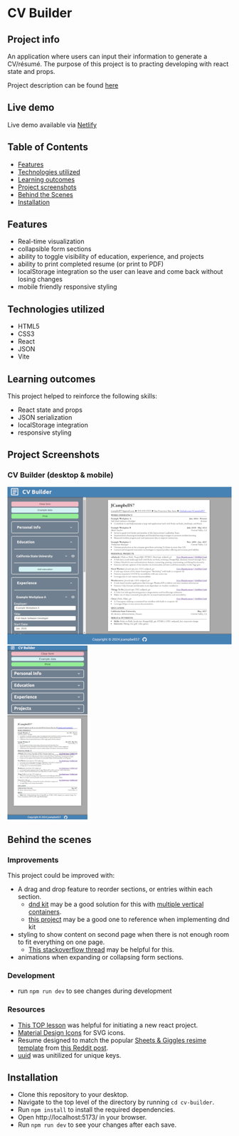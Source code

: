 # CV Builder

## Project info

An application where users can input their information to generate a CV/résumé. The purpose of this project is to practing developing with react state and props.

Project description can be found [here](https://www.theodinproject.com/lessons/react-new-cv-application#project-solution)


## Live demo

Live demo available via [Netlify](https://fascinating-pegasus-6a0514.netlify.app/)


## Table of Contents

* [Features](#features)
* [Technologies utilized](#technologies-utilized)
* [Learning outcomes](#learning-outcomes)
* [Project screenshots](#project-screenshots)
* [Behind the Scenes](#behind-the-scenes)
* [Installation](#installation)


## Features

- Real-time visualization
- collapsible form sections
- ability to toggle visibility of education, experience, and projects
- ability to print completed resume (or print to PDF)
- localStorage integration so the user can leave and come back without losing changes
- mobile friendly responsive styling


## Technologies utilized

- HTML5
- CSS3
- React
- JSON
- Vite


## Learning outcomes

This project helped to reinforce the following skills:

- React state and props
- JSON serialization
- localStorage integration
- responsive styling


## Project Screenshots

### CV Builder (desktop & mobile)

![CV Builder (desktop)](src/assets/cv-builder-600w.png)
![CV Builder (mobile)](src/assets/cv-builder-mobile-180w.png)
<br>

## Behind the scenes

### Improvements

This project could be improved with:

- A drag and drop feature to reorder sections, or entries within each section.
  - [dnd kit](https://dndkit.com/) may be a good solution for this with [multiple vertical containers](https://master--5fc05e08a4a65d0021ae0bf2.chromatic.com/?path=/story/presets-sortable-multiple-containers--vertical).
  - [this project](https://github.com/eldarlrd/cv-maker) may be a good one to reference when implementing dnd kit
- styling to show content on second page when there is not enough room to fit everything on one page.
  - [This stackoverflow thread](https://stackoverflow.com/questions/34774962/on-overflow-create-a-new-div-and-transfer-overflow-text-to-the-new-div) may be helpful for this.
- animations when expanding or collapsing form sections.

### Development

- run `npm run dev` to see changes during development

### Resources

- [This TOP lesson](https://www.theodinproject.com/lessons/react-new-setting-up-a-react-environment) was helpful for initiating a new react project.
- [Material Design Icons](https://pictogrammers.com/library/mdi/) for SVG icons.
- Resume designed to match the popular [Sheets & Giggles resime template](https://sheetsresume.com/resume-template/) from [this Reddit post](https://www.reddit.com/r/jobs/comments/7y8k6p/im_an_exrecruiter_for_some_of_the_top_companies/).
- [uuid](https://www.npmjs.com/package/uuid) was unitilized for unique keys.


## Installation

- Clone this repository to your desktop.
- Navigate to the top level of the directory by running `cd cv-builder`.
- Run `npm install` to install the required dependencies.  
- Open http://localhost:5173/ in your browser.
- Run `npm run dev` to see your changes after each save.
